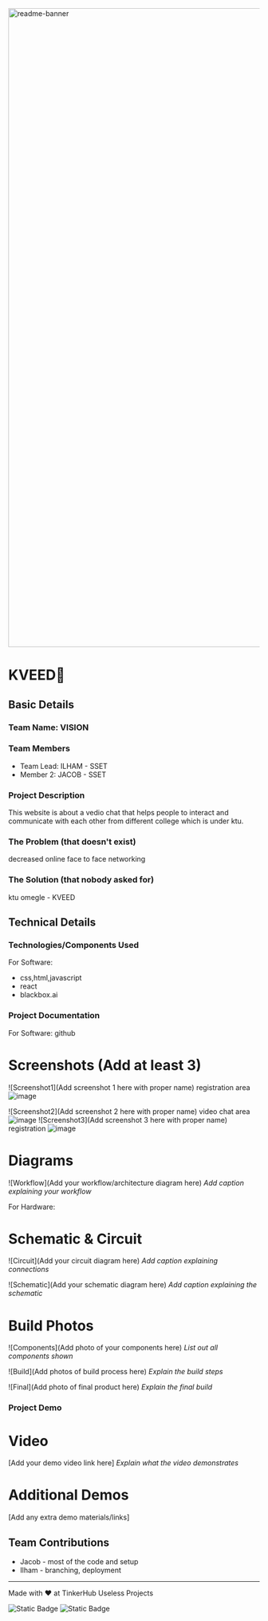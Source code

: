 <img width="1280" alt="readme-banner" src="https://github.com/user-attachments/assets/35332e92-44cb-425b-9dff-27bcf1023c6c">

# KVEED🎯


## Basic Details
### Team Name: VISION


### Team Members
- Team Lead: ILHAM - SSET
- Member 2: JACOB - SSET

### Project Description
This website is about a vedio chat that helps people to interact and communicate with each other from different college which is under ktu.

### The Problem (that doesn't exist)
decreased online face to face networking 

### The Solution (that nobody asked for)
ktu omegle - KVEED

## Technical Details
### Technologies/Components Used
For Software:
- css,html,javascript
- react
- blackbox.ai



### Project Documentation
For Software: github

# Screenshots (Add at least 3)
![Screenshot1](Add screenshot 1 here with proper name)
registration area
![image](https://github.com/user-attachments/assets/14f17f80-f10d-47a8-a821-0b83f2e5cb29)



![Screenshot2](Add screenshot 2 here with proper name)
video chat area
![image](https://github.com/user-attachments/assets/a1167b10-8d0e-46f6-b14e-ab960b8b9518)
![Screenshot3](Add screenshot 3 here with proper name)
registration
![image](https://github.com/user-attachments/assets/b4bbc8ff-b2ff-4f24-a490-53e3cebb9361)

# Diagrams
![Workflow](Add your workflow/architecture diagram here)
*Add caption explaining your workflow*

For Hardware:

# Schematic & Circuit
![Circuit](Add your circuit diagram here)
*Add caption explaining connections*

![Schematic](Add your schematic diagram here)
*Add caption explaining the schematic*

# Build Photos
![Components](Add photo of your components here)
*List out all components shown*

![Build](Add photos of build process here)
*Explain the build steps*

![Final](Add photo of final product here)
*Explain the final build*

### Project Demo
# Video
[Add your demo video link here]
*Explain what the video demonstrates*

# Additional Demos
[Add any extra demo materials/links]

## Team Contributions
- Jacob - most of the code and setup
- Ilham - branching, deployment


---
Made with ❤️ at TinkerHub Useless Projects 

![Static Badge](https://img.shields.io/badge/TinkerHub-24?color=%23000000&link=https%3A%2F%2Fwww.tinkerhub.org%2F)
![Static Badge](https://img.shields.io/badge/UselessProject--24-24?link=https%3A%2F%2Fwww.tinkerhub.org%2Fevents%2FQ2Q1TQKX6Q%2FUseless%2520Projects)


